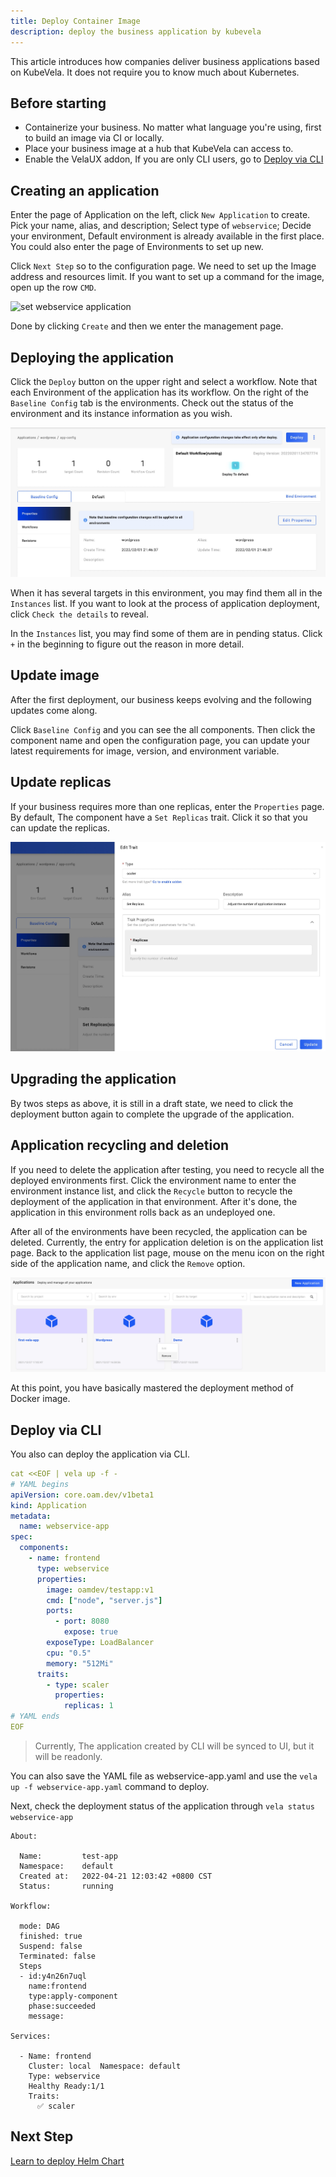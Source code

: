 ```yaml
---
title: Deploy Container Image
description: deploy the business application by kubevela
---
```


This article introduces how companies deliver business applications based on KubeVela. It does not require you to know much about Kubernetes.

## Before starting

- Containerize your business. No matter what language you're using, first to build an image via CI or locally.
- Place your business image at a hub that KubeVela can access to.
- Enable the VelaUX addon, If you are only CLI users, go to [Deploy via CLI](#deploy-via-cli)

## Creating an application

Enter the page of Application on the left, click `New Application` to create. Pick your name, alias, and description; Select type of `webservice`; Decide your environment, Default environment is already available in the first place. You could also enter the page of Environments to set up new.

Click `Next Step` so to the configuration page. We need to set up the Image address and resources limit. If you want to set up a command for the image, open up the row `CMD`.

![set webservice application](https://static.kubevela.net/images/1.3/create-webservice.jpg)

Done by clicking `Create` and then we enter the management page.

## Deploying the application

Click the `Deploy` button on the upper right and select a workflow. Note that each Environment of the application has its workflow. On the right of the `Baseline Config` tab is the environments. Check out the status of the environment and its instance information as you wish.

![webservice application env page](../resources/webservice-env.jpg)

When it has several targets in this environment, you may find them all in the `Instances` list. If you want to look at the process of application deployment, click `Check the details` to reveal.

In the `Instances` list, you may find some of them are in pending status. Click `+` in the beginning to figure out the reason in more detail.

## Update image

After the first deployment, our business keeps evolving and the following updates come along.

Click `Baseline Config` and you can see the all components. Then click the component name and open the configuration page, you can update your latest requirements for image, version, and environment variable.

## Update replicas

If your business requires more than one replicas, enter the `Properties` page. By default, The component have a `Set Replicas` trait. Click it so that you can update the replicas.

![set application replicas](../resources/set-replicas.jpg)

## Upgrading the application

By twos steps as above, it is still in a draft state, we need to click the deployment button again to complete the upgrade of the application.

## Application recycling and deletion

If you need to delete the application after testing, you need to recycle all the deployed environments first. Click the environment name to enter the environment instance list, and click the `Recycle` button to recycle the deployment of the application in that environment. After it's done, the application in this environment rolls back as an undeployed one.

After all of the environments have been recycled, the application can be deleted. Currently, the entry for application deletion is on the application list page. Back to the application list page, mouse on the menu icon on the right side of the application name, and click the `Remove` option.

![delete application](../resources/app-delete.jpg)

At this point, you have basically mastered the deployment method of Docker image.

## Deploy via CLI

You also can deploy the application via CLI.

```yaml
cat <<EOF | vela up -f -
# YAML begins
apiVersion: core.oam.dev/v1beta1
kind: Application
metadata:
  name: webservice-app
spec:
  components:
    - name: frontend
      type: webservice
      properties:
        image: oamdev/testapp:v1
        cmd: ["node", "server.js"]
        ports:
          - port: 8080
            expose: true
        exposeType: LoadBalancer
        cpu: "0.5"
        memory: "512Mi"
      traits:
        - type: scaler
          properties:
            replicas: 1
# YAML ends
EOF
```

> Currently, The application created by CLI will be synced to UI, but it will be readonly.

You can also save the YAML file as webservice-app.yaml and use the `vela up -f webservice-app.yaml` command to deploy.

Next, check the deployment status of the application through `vela status webservice-app`

```
About:

  Name:      	test-app
  Namespace: 	default
  Created at:	2022-04-21 12:03:42 +0800 CST
  Status:    	running

Workflow:

  mode: DAG
  finished: true
  Suspend: false
  Terminated: false
  Steps
  - id:y4n26n7uql
    name:frontend
    type:apply-component
    phase:succeeded
    message:

Services:

  - Name: frontend
    Cluster: local  Namespace: default
    Type: webservice
    Healthy Ready:1/1
    Traits:
      ✅ scaler
```

## Next Step

[Learn to deploy Helm Chart](./helm)
